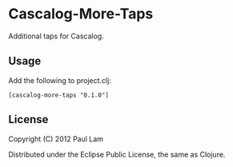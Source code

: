 # Cascalog-More-Taps

Additional taps for Cascalog.

## Usage

Add the following to project.clj:

```
[cascalog-more-taps "0.1.0"]
```

## License

Copyright (C) 2012 Paul Lam

Distributed under the Eclipse Public License, the same as Clojure.

